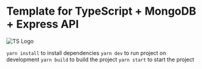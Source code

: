 # Template for TypeScript + MongoDB + Express API

![TS Logo](https://miro.medium.com/max/816/1*TpbxEQy4ckB-g31PwUQPlg.png
)

`yarn install` to install dependencies
`yarn dev` to run project on development
`yarn build` to build the project
`yarn start` to start the project
